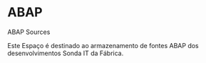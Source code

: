 ABAP
====

ABAP Sources

Este Espaço é destinado ao armazenamento de fontes ABAP dos desenvolvimentos Sonda IT da Fábrica.
